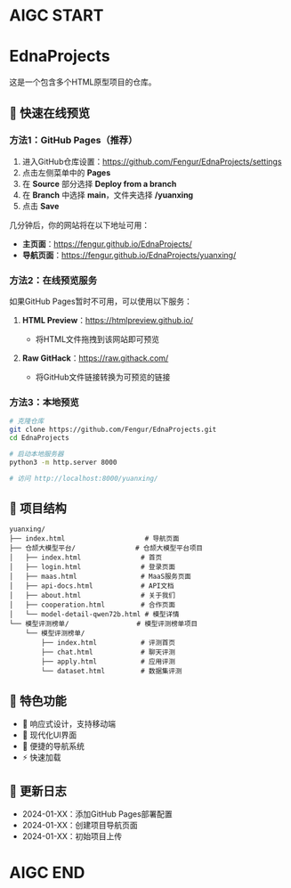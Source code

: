 # AIGC START
# EdnaProjects

这是一个包含多个HTML原型项目的仓库。

## 🚀 快速在线预览

### 方法1：GitHub Pages（推荐）

1. 进入GitHub仓库设置：https://github.com/Fengur/EdnaProjects/settings
2. 点击左侧菜单中的 **Pages**
3. 在 **Source** 部分选择 **Deploy from a branch**
4. 在 **Branch** 中选择 **main**，文件夹选择 **/yuanxing**
5. 点击 **Save**

几分钟后，你的网站将在以下地址可用：
- **主页面**：https://fengur.github.io/EdnaProjects/
- **导航页面**：https://fengur.github.io/EdnaProjects/yuanxing/

### 方法2：在线预览服务

如果GitHub Pages暂时不可用，可以使用以下服务：

1. **HTML Preview**：https://htmlpreview.github.io/
   - 将HTML文件拖拽到该网站即可预览

2. **Raw GitHack**：https://raw.githack.com/
   - 将GitHub文件链接转换为可预览的链接

### 方法3：本地预览

```bash
# 克隆仓库
git clone https://github.com/Fengur/EdnaProjects.git
cd EdnaProjects

# 启动本地服务器
python3 -m http.server 8000

# 访问 http://localhost:8000/yuanxing/
```

## 📁 项目结构

```
yuanxing/
├── index.html                    # 导航页面
├── 仓颉大模型平台/               # 仓颉大模型平台项目
│   ├── index.html               # 首页
│   ├── login.html               # 登录页面
│   ├── maas.html                # MaaS服务页面
│   ├── api-docs.html            # API文档
│   ├── about.html               # 关于我们
│   ├── cooperation.html         # 合作页面
│   └── model-detail-qwen72b.html # 模型详情
└── 模型评测榜单/                 # 模型评测榜单项目
    └── 模型评测榜单/
        ├── index.html           # 评测首页
        ├── chat.html            # 聊天评测
        ├── apply.html           # 应用评测
        └── dataset.html         # 数据集评测
```

## 🎨 特色功能

- 📱 响应式设计，支持移动端
- 🎯 现代化UI界面
- 🔗 便捷的导航系统
- ⚡ 快速加载

## 📝 更新日志

- 2024-01-XX：添加GitHub Pages部署配置
- 2024-01-XX：创建项目导航页面
- 2024-01-XX：初始项目上传
# AIGC END
